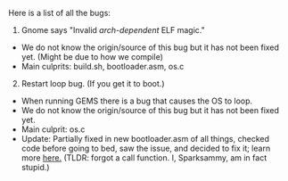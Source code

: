 Here is a list of all the bugs:

1. Gnome says "Invalid *arch-dependent* ELF magic."
  * We do not know the origin/source of this bug but it has not been fixed yet. (Might be due to how we compile)
  * Main culprits: build.sh, bootloader.asm, os.c
2. Restart loop bug. (If you get it to boot.)
  * When running GEMS there is a bug that causes the OS to loop.  
  * We do not know the origin/source of this bug but it has not been fixed yet.
  * Main culprit: os.c
  * Update: Partially fixed in new bootloader.asm of all things, checked code before going to bed, saw the issue, and decided to fix it; learn more <a href="https://stackoverflow.com/questions/30682702/call-function-in-assembly" target="_blank">here.</a> (TLDR: forgot a call function. I, Sparksammy, am in fact stupid.)
